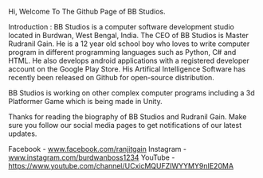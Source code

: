Hi, Welcome To The Github Page of BB Studios. 

Introduction : BB Studios is a computer software development studio located in Burdwan, West Bengal, India. The CEO of BB Studios is Master Rudranil Gain. He is a 12 year old school boy who loves to write computer program in different programming languages such as Python, C# and HTML. He also develops android applications with a registered developer account on the Google Play Store. His Artifical Intelligence Software has recently been released on Github for open-source distribution. 

BB Studios is working on other complex computer programs including a 3d Platformer Game which is being made in Unity. 

Thanks for reading the biography of BB Studios and Rudranil Gain. Make sure you follow our social media pages to get notifications of our latest updates.

Facebook - www.facebook.com/ranjitgain
Instagram - www.instagram.com/burdwanboss1234
YouTube - https://www.youtube.com/channel/UCxicMQUFZIWYYMY9nIE20MA
